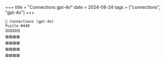 +++
title = "Connections gpt-4o"
date = 2024-08-24
tags = ["connections", "gpt-4o"]
+++

```text
🤖 Connections (gpt-4o) 
Puzzle #440
🟨🟨🟨🟨
🟪🟩🟩🟩
🟪🟪🟩🟩
🟪🟩🟩🟩
🟪🟪🟩🟩
```
